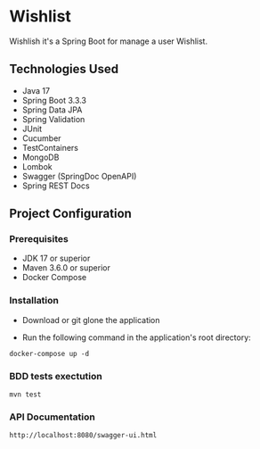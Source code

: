 # Wishlist

Wishlish it's a Spring Boot for manage a user Wishlist.

## Technologies Used

- Java 17
- Spring Boot 3.3.3
- Spring Data JPA
- Spring Validation
- JUnit
- Cucumber
- TestContainers
- MongoDB
- Lombok
- Swagger (SpringDoc OpenAPI)
- Spring REST Docs

## Project Configuration

### Prerequisites

- JDK 17 or superior
- Maven 3.6.0 or superior
- Docker Compose

### Installation

- Download or git glone the application

- Run the following command in the application's root directory:

`docker-compose up -d`

### BDD tests exectution

`mvn test`

### API Documentation

`http://localhost:8080/swagger-ui.html`
